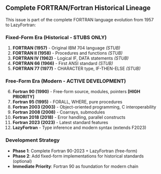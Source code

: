 ## Complete FORTRAN/Fortran Historical Lineage

This issue is part of the complete FORTRAN language evolution from 1957 to LazyFortran:

### Fixed-Form Era (Historical - STUBS ONLY)
1. **FORTRAN (1957)** - Original IBM 704 language *(STUB)*
2. **FORTRAN II (1958)** - Procedures and functions *(STUB)*
3. **FORTRAN IV (1962)** - Logical IF, DATA statements *(STUB)*
4. **FORTRAN 66 (1966)** - First ANSI standard *(STUB)*
5. **FORTRAN 77 (1977)** - CHARACTER type, IF-THEN-ELSE *(STUB)*

### Free-Form Era (Modern - ACTIVE DEVELOPMENT)
6. **Fortran 90 (1990)** - Free-form source, modules, pointers **[HIGH PRIORITY]**
7. **Fortran 95 (1995)** - FORALL, WHERE, pure procedures
8. **Fortran 2003 (2003)** - Object-oriented programming, C interoperability
9. **Fortran 2008 (2008)** - Coarrays, submodules
10. **Fortran 2018 (2018)** - Error handling, parallel constructs
11. **Fortran 2023 (2023)** - Latest standard features
12. **LazyFortran** - Type inference and modern syntax (extends F2023)

### Development Strategy
- **Phase 1**: Complete Fortran 90-2023 + LazyFortran (free-form)
- **Phase 2**: Add fixed-form implementations for historical standards (optional)
- **Immediate Priority**: Fortran 90 as foundation for modern chain
